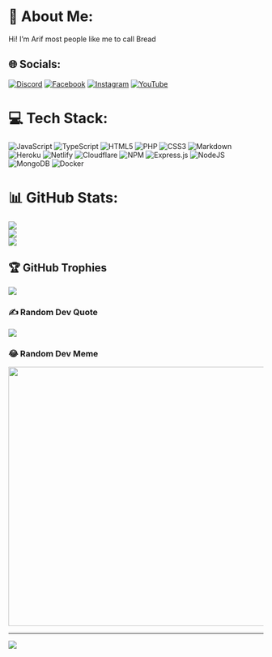 # 💫 About Me:
Hi! I’m Arif most people like me to call Bread


## 🌐 Socials:
[![Discord](https://img.shields.io/badge/Discord-%237289DA.svg?logo=discord&logoColor=white)](htttps://discord.gg/https://discord.gg/KBgdDG9TPc) [![Facebook](https://img.shields.io/badge/Facebook-%231877F2.svg?logo=Facebook&logoColor=white)](https://facebook.com/arifs.land.1) [![Instagram](https://img.shields.io/badge/Instagram-%23E4405F.svg?logo=Instagram&logoColor=white)](https://instagram.com/NotRealArif) [![YouTube](https://img.shields.io/badge/YouTube-%23FF0000.svg?logo=YouTube&logoColor=white)](https://youtube.com/c/NotRealArif) 

# 💻 Tech Stack:
![JavaScript](https://img.shields.io/badge/javascript-%23323330.svg?style=for-the-badge&logo=javascript&logoColor=%23F7DF1E) ![TypeScript](https://img.shields.io/badge/typescript-%23007ACC.svg?style=for-the-badge&logo=typescript&logoColor=white) ![HTML5](https://img.shields.io/badge/html5-%23E34F26.svg?style=for-the-badge&logo=html5&logoColor=white) ![PHP](https://img.shields.io/badge/php-%23777BB4.svg?style=for-the-badge&logo=php&logoColor=white) ![CSS3](https://img.shields.io/badge/css3-%231572B6.svg?style=for-the-badge&logo=css3&logoColor=white) ![Markdown](https://img.shields.io/badge/markdown-%23000000.svg?style=for-the-badge&logo=markdown&logoColor=white) ![Heroku](https://img.shields.io/badge/heroku-%23430098.svg?style=for-the-badge&logo=heroku&logoColor=white) ![Netlify](https://img.shields.io/badge/netlify-%23000000.svg?style=for-the-badge&logo=netlify&logoColor=#00C7B7) ![Cloudflare](https://img.shields.io/badge/Cloudflare-F38020?style=for-the-badge&logo=Cloudflare&logoColor=white) ![NPM](https://img.shields.io/badge/NPM-%23000000.svg?style=for-the-badge&logo=npm&logoColor=white) ![Express.js](https://img.shields.io/badge/express.js-%23404d59.svg?style=for-the-badge&logo=express&logoColor=%2361DAFB) ![NodeJS](https://img.shields.io/badge/node.js-6DA55F?style=for-the-badge&logo=node.js&logoColor=white) ![MongoDB](https://img.shields.io/badge/MongoDB-%234ea94b.svg?style=for-the-badge&logo=mongodb&logoColor=white) ![Docker](https://img.shields.io/badge/docker-%230db7ed.svg?style=for-the-badge&logo=docker&logoColor=white)
# 📊 GitHub Stats:
![](https://github-readme-stats.vercel.app/api?username=NotRealArif&theme=dark&hide_border=false&include_all_commits=false&count_private=false)<br/>
![](https://github-readme-streak-stats.herokuapp.com/?user=NotRealArif&theme=dark&hide_border=false)<br/>
![](https://github-readme-stats.vercel.app/api/top-langs/?username=NotRealArif&theme=dark&hide_border=false&include_all_commits=false&count_private=false&langs_count=8)<br/>

## 🏆 GitHub Trophies
![](https://github-profile-trophy.vercel.app/?username=NotRealArif&theme=discord&no-frame=false&no-bg=true&margin-w=4)

### ✍️ Random Dev Quote
![](https://quotes-github-readme.vercel.app/api?type=horizontal&theme=radical)

### 😂 Random Dev Meme
<img src="https://random-memer.herokuapp.com/" width="512px"/>

---
[![](https://visitcount.itsvg.in/api?id=NotRealArif&label=Profile%20Views&color=5&icon=7&pretty=false)](https://visitcount.itsvg.in)
